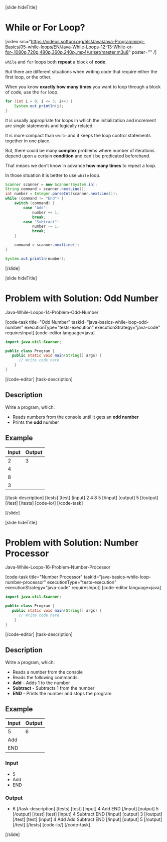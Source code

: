 [slide hideTitle]
# While or For Loop?

[video src="https://videos.softuni.org/hls/Java/Java-Programming-Basics/05-while-loops/EN/Java-While-Loops-12-13-While-or-for-,1080p,720p,480p,360p,240p,.mp4/urlset/master.m3u8" poster="" /]

`while` and `for` loops both **repeat** a block of **code**.

But there are different situations when writing code that require either the first loop, or the other.

When you know **exactly how many times** you want to loop through a block of code, use the `for` loop.
```java live
for (int i = 0; i <= 5; i++) {
    System.out.println(i);
}
```

It is usually appropriate for loops in which the initialization and increment are single statements and logically related. 

It is more compact than `while` and it keeps the loop control statements together in one place.

But, there could be many **complex** problems where number of iterations depend upon a certain **condition** and can't be predicated beforehand. 

That means we don't know in advance **how many times** to repeat a loop.

In those situation it is better to use `while` loop.
```java live
Scanner scanner = new Scanner(System.in);
String command = scanner.nextLine();
int number = Integer.parseInt(scanner.nextLine());
while (command != "End") {
    switch (command) {
        case "Add":
            number += 1;
            break;
        case "Subtract":
            number -= 1;
            break;
    }

    command = scanner.nextLine();
}

System.out.println(number);
```
[/slide]

[slide hideTitle]
# Problem with Solution: Odd Number

Java-While-Loops-14-Problem-Odd-Number

[code-task title="Odd Number" taskId="java-basics-while-loop-odd-number" executionType="tests-execution" executionStrategy="java-code" requiresInput]
[code-editor language=java]
```java
import java.util.Scanner;

public class Program {
   public static void main(String[] args) {
      // Write code here
    }
}
```
[/code-editor]
[task-description]
## Description
Write a program, which:

* Reads numbers from the console until it gets an **odd number**
* Prints the **odd** number

## Example

| **Input** | **Output** |
| ---- | ---- |
| 2 | 3 |
| 4 |
| 8 |
| 3 |

[/task-description]
[tests]
[test]
[input]
2
4
8
5
[/input]
[output]
5
[/output]
[/test]
[/tests]
[code-io/]
[/code-task]

[/slide]


[slide hideTitle]
# Problem with Solution: Number Processor

Java-While-Loops-16-Problem-Number-Processor

[code-task title="Number Processor" taskId="java-basics-while-loop-number-processor" executionType="tests-execution" executionStrategy="java-code" requiresInput]
[code-editor language=java]
```java
import java.util.Scanner;

public class Program {
   public static void main(String[] args) {
      // Write code here
    }
}
```
[/code-editor]
[task-description]
## Description
Write a program, which:

* Reads a number from the console
* Reads the following commands:
* **Add** - Аdds 1 to the number
* **Subtract** - Subtracts 1 from the number
* **END** -  Prints the number and stops the program

## Example

| **Input** | **Output** |
| ---- | ---- |
| 5 | 6 |
| Add |
| END |

### Input
- 5
- Add
- END
### Output
- 6
[/task-description]
[tests]
[test]
[input]
4
Add
END
[/input]
[output]
5
[/output]
[/test]
[test]
[input]
4
Subtract
END
[/input]
[output]
3
[/output]
[/test]
[test]
[input]
4
Add
Add
Subtract
END
[/input]
[output]
5
[/output]
[/test]
[/tests]
[code-io/]
[/code-task]

[/slide]

